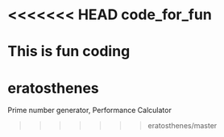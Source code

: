 <<<<<<< HEAD
code_for_fun
============

This is fun coding
=======
eratosthenes
============

Prime number generator, Performance Calculator
>>>>>>> eratosthenes/master
